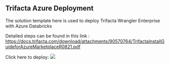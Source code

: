## Trifacta Azure Deployment

The solution template here is used to deploy Trifacta Wrangler Enterprise with Azure Databricks

Detailed steps can be found in this link : https://docs.trifacta.com/download/attachments/90570764/TrifactaInstallGuideforAzureMarketplaceR0821.pdf 

Click here to deploy:
<a href="https://portal.azure.com/#create/Microsoft.Template/uri/https%3A%2F%2Fraw.githubusercontent.com%2Ftrifacta%2Fazure-deploy%2Frelease%2F8.2%2FmainTemplate.json" target="_blank"><img src="http://azuredeploy.net/deploybutton.png"/></a>
